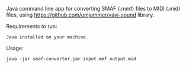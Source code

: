 Java command line app for converting SMAF (.mmf) files to MIDI (.mid) files, using https://github.com/umjammer/vavi-sound library.

Requirements to run: 
```
Java installed on your machine.
```

Usage:
```
java -jar smaf-converter.jar input.mmf output.mid
```
